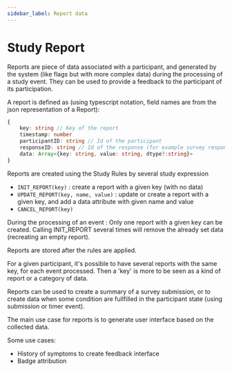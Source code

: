 ```yaml
---
sidebar_label: Report data
---
```


# Study Report

Reports are piece of data associated with a participant, and generated by the system (like flags but with more complex data) during the processing of a study event.
They can be used to provide a feedback to the participant of its participation.

A report is defined as (using typescript notation, field names are from the json representation of a Report):

```ts
{
    key: string // Key of the report
    timestamp: number 
    participantID: string // Id of the participant
    responseID: string // Id of the response (for example survey response ID) generating this report
    data: Array<{key: string, value: string, dtype?:string}>
}

```

Reports are created using the Study Rules by several study expression
- `INIT_REPORT(key)` : create a report with a given key (with no data)
- `UPDATE_REPORT(key, name, value)` : update or create a report with a given key, and add a data attribute with given name and value
- `CANCEL_REPORT(key)`

During the processing of an event :
Only one report with a given key can be created. Calling INIT_REPORT several times will remove the already set data (recreating an empty report).

Reports are stored after the rules are applied. 

For a given participant, it's possible to have several reports with the same key, for each event processed. Then a 'key' is more to be seen as a kind of report or a category of data.

Reports can be used to create a summary of a survey submission, or to create data when some condition are fullfilled in the participant state (using submission or timer event).

The main use case for reports is to generate user interface based on the collected data.

Some use cases:
- History of symptoms to create feedback interface
- Badge attribution